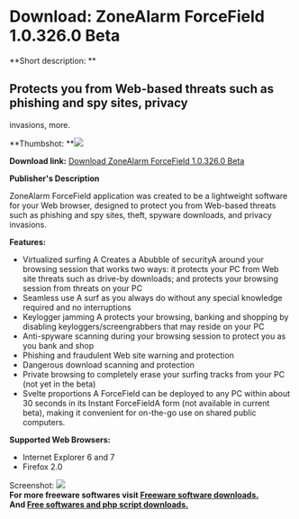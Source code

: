 # Download: ZoneAlarm ForceField 1.0.326.0 Beta

**Short description: **

## Protects you from Web-based threats such as phishing and spy sites, privacy
invasions, more.

  
**Thumbshot: **![](http://www.freewarefiles.com/screenshot/zaforcefield_md.gif)   
  
**Download link:** [Download ZoneAlarm ForceField 1.0.326.0 Beta](http://freesoftwares.boysofts.com/ZoneAlarm-ForceField-Beta_program_36010.html)  
  

**Publisher's Description**  
  

ZoneAlarm ForceField application was created to be a lightweight software for
your Web browser, designed to protect you from Web-based threats such as
phishing and spy sites, theft, spyware downloads, and privacy invasions.

**Features:**

  * Virtualized surfing A Creates a Abubble of securityA around your browsing session that works two ways: it protects your PC from Web site threats such as drive-by downloads; and protects your browsing session from threats on your PC 
  * Seamless use A surf as you always do without any special knowledge required and no interruptions 
  * Keylogger jamming A protects your browsing, banking and shopping by disabling keyloggers/screengrabbers that may reside on your PC 
  * Anti-spyware scanning during your browsing session to protect you as you bank and shop 
  * Phishing and fraudulent Web site warning and protection 
  * Dangerous download scanning and protection 
  * Private browsing to completely erase your surfing tracks from your PC (not yet in the beta) 
  * Svelte proportions A ForceField can be deployed to any PC within about 30 seconds in its Instant ForceFieldA form (not available in current beta), making it convenient for on-the-go use on shared public computers. 

**Supported Web Browsers:**

  * Internet Explorer 6 and 7 
  * Firefox 2.0 

  
  
Screenshot: ![](http://www.freewarefiles.com/screenshot/zaforcefield.gif)  
**For more freeware softwares visit [Freeware software downloads.](http://freesoftwares.boysofts.com/)**   
**And [Free softwares and php script downloads.](http://www.boysofts.com/)**

